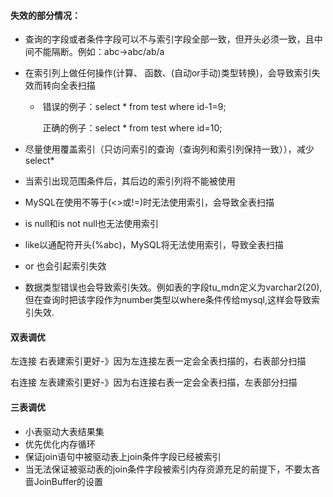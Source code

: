 #### 失效的部分情况：

* 查询的字段或者条件字段可以不与索引字段全部一致，但开头必须一致，且中间不能隔断。例如：abc->abc/ab/a

* 在索引列上做任何操作(计算、 函数、(自动or手动)类型转换)，会导致索引失效而转向全表扫描

  * ​	错误的例子：select * from test where id-1=9;

    ​	 正确的例子：select * from test where id=10;

* 尽量使用覆盖索引（只访问索引的查询（查询列和索引列保持一致）），减少select*

* 当索引出现范围条件后，其后边的索引列将不能被使用

* MySQL在使用不等于(<>或!=)时无法使用索引，会导致全表扫描

* is null和is not null也无法使用索引

* like以通配符开头(%abc)，MySQL将无法使用索引，导致全表扫描
* or 也会引起索引失效
* 数据类型错误也会导致索引失效。例如表的字段tu_mdn定义为varchar2(20),但在查询时把该字段作为number类型以where条件传给mysql,这样会导致索引失效.

#### 双表调优

左连接  右表建索引更好-》因为左连接左表一定会全表扫描的，右表部分扫描

右连接  左表建索引更好-》因为右连接右表一定会全表扫描，左表部分扫描

#### 三表调优

* 小表驱动大表结果集
* 优先优化内存循环
* 保证join语句中被驱动表上join条件字段已经被索引
* 当无法保证被驱动表的join条件字段被索引内存资源充足的前提下，不要太吝啬JoinBuffer的设置